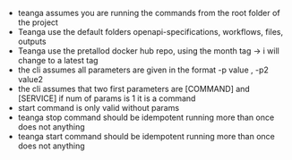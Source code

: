- teanga assumes you are running the commands from the root folder of the project 
- Teanga use the default folders openapi-specifications, workflows, files, outputs
- Teanga use the pretallod docker hub repo, using the month tag -> i will change to a latest tag
- the cli assumes all parameters are given in the format -p value , -p2 value2
- the cli assumes that two first parameters are [COMMAND] and [SERVICE] if num of params is 1 it is a command
- start command is only valid without params
- teanga stop command should be idempotent running more than once does not anything
- teanga start command should be idempotent running more than once does not anything
